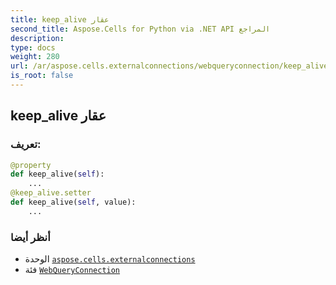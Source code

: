 ```yaml
---
title: keep_alive عقار
second_title: Aspose.Cells for Python via .NET API المراجع
description:
type: docs
weight: 280
url: /ar/aspose.cells.externalconnections/webqueryconnection/keep_alive/
is_root: false
---
```

##  keep_alive عقار
###  تعريف:
```python
@property
def keep_alive(self):
    ...
@keep_alive.setter
def keep_alive(self, value):
    ...
```

###  أنظر أيضا
* الوحدة [`aspose.cells.externalconnections`](../../)
* فئة [`WebQueryConnection`](/cells/python-net/ar/aspose.cells.externalconnections/webqueryconnection)
